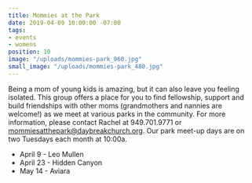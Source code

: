 ```yaml
---
title: Mommies at the Park
date: 2019-04-09 10:00:00 -07:00
tags:
- events
- womens
position: 10
image: "/uploads/mommies-park_960.jpg"
small_image: "/uploads/mommies-park_480.jpg"
---
```


Being a mom of young kids is amazing, but it can also leave you feeling isolated. This group offers a place for you to find fellowship, support and build friendships with other moms (grandmothers and nannies are welcome!) as we meet at various parks in the community. For more information, please contact Rachel at 949.701.9771 or <mommiesatthepark@daybreakchurch.org>.  Our park meet-up days are on two Tuesdays each month at 10:00a.

* April 9 - Leo Mullen
* April 23 - Hidden Canyon
* May 14 - Aviara
